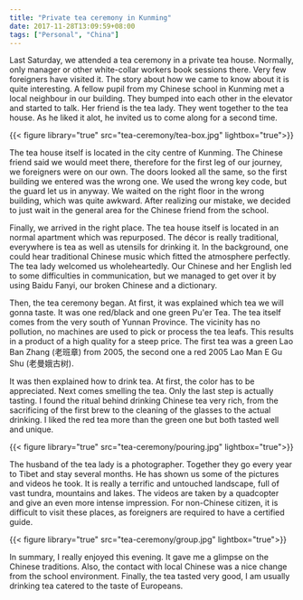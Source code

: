 ```yaml
---
title: "Private tea ceremony in Kunming"
date: 2017-11-28T13:09:59+08:00
tags: ["Personal", "China"]
---
```


Last Saturday, we attended a tea ceremony in a private tea house. Normally, only manager or other white-collar workers book sessions  there. Very few foreigners have visited it. The story about how we came to know about it is quite interesting. A fellow pupil from my Chinese school in Kunming met a local neighbour in our building. They bumped into each other in the elevator and started to talk. Her friend is the tea lady. They went together to the tea house. As he liked it alot, he invited us to come along for a second time.

{{< figure library="true" src="tea-ceremony/tea-box.jpg" lightbox="true">}}

The tea house itself is located in the city centre of Kunming. The Chinese friend said we would meet there, therefore for the first leg of our journey, we foreigners were on our own. The doors looked all the same, so the first building we entered was the wrong one. We used the wrong key code, but the guard let us in anyway. We waited on the right floor in the wrong building, which was quite awkward. After realizing our mistake, we decided to just wait in the general area for the Chinese friend from the school.

Finally, we arrived in the right place. The tea house itself is located in an normal apartment which was repurposed. The décor is really traditional, everywhere is tea as well as utensils for drinking it. In the background, one could hear traditional Chinese music which fitted the atmosphere perfectly. The tea lady welcomed us wholeheartedly. Our Chinese and her English led to some difficulties in communication, but we managed to get over it by using Baidu Fanyi, our broken Chinese and a dictionary.

Then, the tea ceremony began. At first, it was explained which tea we will gonna taste. It was one red/black and one green Pu'er Tea. The tea itself comes from the very south of Yunnan Province. The vicinity has no pollution, no machines are used to pick or process the tea leafs. This results in a product of a high quality for a steep price. The first tea was a green Lao Ban Zhang (老班章) from 2005, the second one a red 2005 Lao Man E Gu Shu (老曼娥古树). 

It was then explained how to drink tea. At first, the color has to be appreciated. Next comes smelling the tea. Only the last step is actually tasting. I found the ritual behind drinking Chinese tea very rich, from the sacrificing of the first brew to the cleaning of the glasses to the actual drinking. I liked the red tea more than the green one but both tasted well and unique.

{{< figure library="true" src="tea-ceremony/pouring.jpg" lightbox="true">}}

The husband of the tea lady is a photographer. Together they go every year to Tibet and stay several months. He has shown us some of the pictures and videos he took. It is really a terrific and untouched landscape, full of vast tundra, mountains and lakes. The videos are taken by a quadcopter and give an even more intense impression. For non-Chinese citizen, it is difficult to visit these places, as foreigners are required to have a certified guide.

{{< figure library="true" src="tea-ceremony/group.jpg" lightbox="true">}}

In summary, I really enjoyed this evening. It gave me a glimpse on the Chinese traditions. Also, the contact with local Chinese was a nice change from the school environment. Finally, the tea tasted very good, I am usually drinking tea catered to the taste of Europeans.
